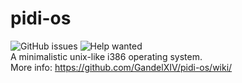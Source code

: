 # pidi-os
![GitHub issues](https://img.shields.io/github/issues-raw/GandelXIV/pidi-os?style=for-the-badge) ![Help wanted](https://img.shields.io/badge/-HELP%20WANTED-red?style=for-the-badge)
<br />A minimalistic unix-like i386 operating system. <br />
More info: https://github.com/GandelXIV/pidi-os/wiki/ <br />
